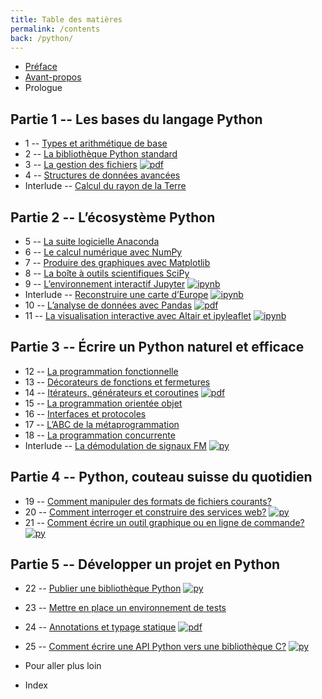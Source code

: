 ```yaml
---
title: Table des matières
permalink: /contents
back: /python/
---
```


- [Préface](/python/preface)
- [Avant-propos](/python/)
- Prologue

## Partie 1 -- Les bases du langage Python

- 1 -- [Types et arithmétique de base](arithmetique/)
- 2 -- [La bibliothèque Python standard](bibliotheque/)
- 3 -- [La gestion des fichiers](fichiers/) [![pdf](https://img.shields.io/badge/-PDF-d73a49)](/python/_static/fichiers.pdf)
- 4 -- [Structures de données avancées](structures/)
- Interlude -- [Calcul du rayon de la Terre](cassini/)

## Partie 2 -- L’écosystème Python

- 5 -- [La suite logicielle Anaconda](anaconda/)
- 6 -- [Le calcul numérique avec NumPy](numpy/)
- 7 -- [Produire des graphiques avec Matplotlib](matplotlib/)
- 8 -- [La boîte à outils scientifiques SciPy](scipy/)
- 9 -- [L’environnement interactif Jupyter](jupyter/) [![ipynb](https://img.shields.io/badge/-Jupyter-F37626?logo=jupyter&logoColor=white)](/)
- Interlude -- [Reconstruire une carte d’Europe](projections/) [![ipynb](https://img.shields.io/badge/-Jupyter-F37626?logo=jupyter&logoColor=white)](/)
- 10 -- [L’analyse de données avec Pandas](pandas/) [![pdf](https://img.shields.io/badge/-PDF-d73a49)](/python/_static/pandas.pdf)
- 11 -- [La visualisation interactive avec Altair et ipyleaflet](altair/) [![ipynb](https://img.shields.io/badge/-Jupyter-F37626?logo=jupyter&logoColor=white)](altair/)

## Partie 3 -- Écrire un Python naturel et efficace

- 12 -- [La programmation fonctionnelle](functional/)
- 13 -- [Décorateurs de fonctions et fermetures](decorateurs/)
- 14 -- [Itérateurs, générateurs et coroutines](iteration/) [![pdf](https://img.shields.io/badge/-PDF-d73a49)](/python/_static/iteration.pdf)
- 15 -- [La programmation orientée objet](objects/)
- 16 -- [Interfaces et protocoles](protocols/)
- 17 -- [L’ABC de la métaprogrammation](meta/)
- 18 -- [La programmation concurrente](concurrent/)
- Interlude -- [La démodulation de signaux FM](fmradio/) [![py](https://img.shields.io/badge/-.py-3776AB?logo=python&logoColor=white)](/)

## Partie 4 -- Python, couteau suisse du quotidien

- 19 -- [Comment manipuler des formats de fichiers courants?](swiss-army/)
- 20 -- [Comment interroger et construire des services web?](requests/) [![py](https://img.shields.io/badge/-.py-3776AB?logo=python&logoColor=white)](/)
- 21 -- [Comment écrire un outil graphique ou en ligne de commande?](cli/) [![py](https://img.shields.io/badge/-.py-3776AB?logo=python&logoColor=white)](/)

## Partie 5 -- Développer un projet en Python

- 22 -- [Publier une bibliothèque Python](packaging/) [![py](https://img.shields.io/badge/-.py-3776AB?logo=python&logoColor=white)](/)
- 23 -- [Mettre en place un environnement de tests](testing/)
- 24 -- [Annotations et typage statique](typing/) [![pdf](https://img.shields.io/badge/-PDF-d73a49)](/python/_static/typing.pdf)
- 25 -- [Comment écrire une API Python vers une bibliothèque C?](api/) [![py](https://img.shields.io/badge/-.py-3776AB?logo=python&logoColor=white)](/)

- Pour aller plus loin
- Index
